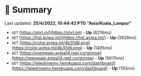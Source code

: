 # 📖 Summary
Last updated: **25/4/2022, 10:44:42 PTG "Asia/Kuala_Lumpur"**

- `GET` [https://shrt.ml](https://shrt.ml) - **Up** (6216ms)
- `GET` [https://hst.aytea.ml/](https://hst.aytea.ml/) - **Up** (3826ms)
- `GET` [https://color.aytea.ml/4b31d6.png](https://color.aytea.ml/4b31d6.png) - **Up** (1495ms)
- `GET` [https://memeapi.aytea14.repl.co/gimme](https://memeapi.aytea14.repl.co/gimme) - **Up** (5670ms)
- `GET` [https://teledrivemy.herokuapp.com/dashboard](https://teledrivemy.herokuapp.com/dashboard) - **Up** (193ms)
